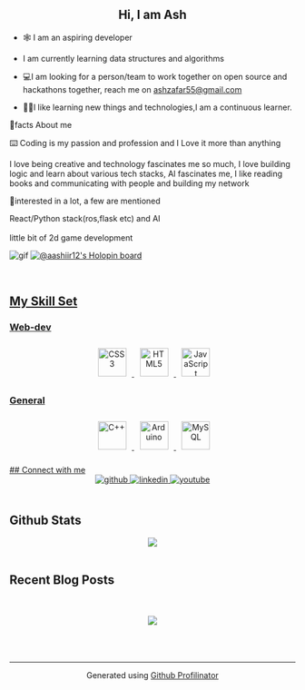 ## <div align="center">Hi, I am Ash </div>  
  

- 🕸️ I am an aspiring  developer  
  

- I am currently learning data structures and algorithms
  

- 💻I am looking for a person/team to work together on open source and hackathons together, reach me on ashzafar55@gmail.com 
  

- 👨‍💻I like learning new things and technologies,I am a continuous learner. 
  

🌠facts About me
  
⌨️ Coding is my passion and profession and I Love it more than anything  
  
I love being creative and technology fascinates me so much, I love building logic and learn about various tech stacks, AI fascinates me, I like reading books and communicating with people and building my network
 
🌠interested in a lot, a few are mentioned
  
  React/Python stack(ros,flask etc) and AI <br>
   <br>
  little bit of 2d game development
  
![gif](https://user-images.githubusercontent.com/107363675/194138489-ac8dcd31-cfea-4ff6-9259-cf898e8fe0bf.gif)
[![@aashiir12's Holopin board](https://holopin.me/aashiir12)](https://holopin.io/@aashiir12)


<br/>  
<a href="[![@aashiir12's Holopin board](https://holopin.me/aashiir12)](https://holopin.io/@aashiir12)">


## My Skill Set  
<div><td valign="top" width="33%">



### Web-dev
  
<div align="center" style="padding-left:5px">  
<img style="margin: 10px" src="https://profilinator.rishav.dev/skills-assets/css3-original-wordmark.svg" alt="CSS3" height="50" />  
<img style="margin: 10px" src="https://profilinator.rishav.dev/skills-assets/html5-original-wordmark.svg" alt="HTML5" height="50" />  
<img style="margin: 10px" src="https://profilinator.rishav.dev/skills-assets/javascript-original.svg" alt="JavaScript" height="50" />  

</div>  



### General  
<div align="center" style="padding-left:5px">  
<img style="margin: 10px" src="https://profilinator.rishav.dev/skills-assets/cplusplus-original.svg" alt="C++" height="50" />  
<img style="margin: 10px" src="https://profilinator.rishav.dev/skills-assets/arduino.png" alt="Arduino" height="50" />  
<img style="margin: 10px" src="https://profilinator.rishav.dev/skills-assets/mysql-original-wordmark.svg" alt="MySQL" height="50" />  
</div>

<div>
<br/>  

<a href="[![@aashiir12's Holopin board](https://holopin.me/aashiir12)](https://holopin.io/@aashiir12)">
## Connect with me  
<div align="center">
<a href="https://github.com/AshirMehmood" target="_blank">
<img src=https://img.shields.io/badge/github-%2324292e.svg?&style=for-the-badge&logo=github&logoColor=white alt=github style="margin-bottom: 5px;" />
</a>
<a href="https://linkedin.com/in/https://www.linkedin.com/in/ashir-mehmood-9b6736238/" target="_blank">
<img src=https://img.shields.io/badge/linkedin-%231E77B5.svg?&style=for-the-badge&logo=linkedin&logoColor=white alt=linkedin style="margin-bottom: 5px;" />
</a>
<a href="https://www.youtube.com/channel/UCP8VT8NMarHI3l3hdXAvytg ">
<img src=https://img.shields.io/badge/youtube-%23EE4831.svg?&style=for-the-badge&logo=youtube&logoColor=white alt=youtube style="margin-bottom: 5px;" />
</a>  

</div>  
  

<br/>  


## Github Stats  
<div align="center"><img src="https://github-readme-stats.vercel.app/api?username=AshirMehmood&show_icons=true&count_private=true&hide_border=true" align="center" />
  </div>  

<br/>  


## Recent Blog Posts  
  

<br/>  

  

<br/>  

<div align="center">
<img src="https://komarev.com/ghpvc/?username=AshirMehmood&&style=flat-square" align="center" />
</div>  
  

<br/>  

  

<br/>  


<br />

----
<div align="center">Generated using <a href="https://profilinator.rishav.dev/" target="_blank">Github Profilinator</a></div>

